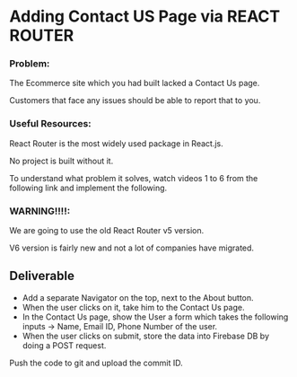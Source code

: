 # Adding Contact US Page via REACT ROUTER

### Problem:

The Ecommerce site which you had built lacked a Contact Us page.

Customers that face any issues should be able to report that to you.


### Useful Resources:

React Router is the most widely used package in React.js.

No project is built without it.

To understand what problem it solves, watch videos 1 to 6 from the following link and implement the following.


### WARNING!!!!:

We are going to use the old React Router v5 version.

V6 version is fairly new and not a lot of companies have migrated.


## Deliverable

- Add a separate Navigator on the top, next to the About button.
- When the user clicks on it, take him to the Contact Us page.
- In the Contact Us page, show the User a form which takes the following inputs -> Name, Email ID, Phone Number of the user.
- When the user clicks on submit, store the data into Firebase DB by doing a POST request.


Push the code to git and upload the commit ID.
